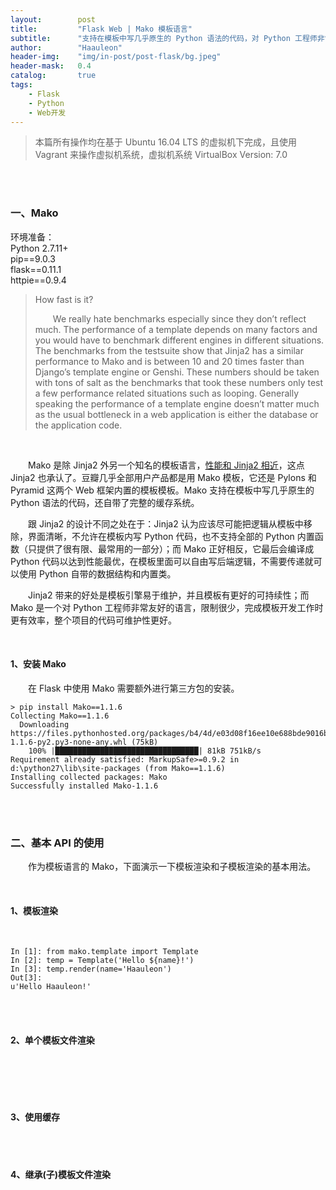 ```yaml
---
layout:        post
title:         "Flask Web | Mako 模板语言"
subtitle:      "支持在模板中写几乎原生的 Python 语法的代码，对 Python 工程师非常友好"
author:        "Haauleon"
header-img:    "img/in-post/post-flask/bg.jpeg"
header-mask:   0.4
catalog:       true
tags:
    - Flask
    - Python
    - Web开发
---
```


> 本篇所有操作均在基于 Ubuntu 16.04 LTS 的虚拟机下完成，且使用 Vagrant 来操作虚拟机系统，虚拟机系统 VirtualBox Version: 7.0 

<br>
<br>

### 一、Mako
环境准备：     
Python 2.7.11+      
pip==9.0.3     
flask==0.11.1   
httpie==0.9.4     

> How fast is it?      
>  
> &emsp;&emsp;We really hate benchmarks especially since they don’t reflect much. The performance of a template depends on many factors and you would have to benchmark different engines in different situations. The benchmarks from the testsuite show that Jinja2 has a similar performance to Mako and is between 10 and 20 times faster than Django’s template engine or Genshi. These numbers should be taken with tons of salt as the benchmarks that took these numbers only test a few performance related situations such as looping. Generally speaking the performance of a template engine doesn’t matter much as the usual bottleneck in a web application is either the database or the application code.    

<br>

&emsp;&emsp;Mako 是除 Jinja2 外另一个知名的模板语言，[性能和 Jinja2 相近](https://jinja.palletsprojects.com/en/2.10.x/faq/#how-fast-is-it)，这点 Jinja2 也承认了。豆瓣几乎全部用户产品都是用 Mako 模板，它还是 Pylons 和 Pyramid 这两个 Web 框架内置的模板模板。Mako 支持在模板中写几乎原生的 Python 语法的代码，还自带了完整的缓存系统。      

&emsp;&emsp;跟 Jinja2 的设计不同之处在于：Jinja2 认为应该尽可能把逻辑从模板中移除，界面清晰，不允许在模板内写 Python 代码，也不支持全部的 Python 内置函数（只提供了很有限、最常用的一部分）；而 Mako 正好相反，它最后会编译成 Python 代码以达到性能最优，在模板里面可以自由写后端逻辑，不需要传递就可以使用 Python 自带的数据结构和内置类。       

&emsp;&emsp;Jinja2 带来的好处是模板引擎易于维护，并且模板有更好的可持续性；而 Mako 是一个对 Python 工程师非常友好的语言，限制很少，完成模板开发工作时更有效率，整个项目的代码可维护性更好。       

<br>

#### 1、安装 Mako
&emsp;&emsp;在 Flask 中使用 Mako 需要额外进行第三方包的安装。     
```
> pip install Mako==1.1.6
Collecting Mako==1.1.6
  Downloading https://files.pythonhosted.org/packages/b4/4d/e03d08f16ee10e688bde9016bc80af8b78c7f36a8b37c7194da48f72207e/Mako-1.1.6-py2.py3-none-any.whl (75kB)
    100% |████████████████████████████████| 81kB 751kB/s
Requirement already satisfied: MarkupSafe>=0.9.2 in d:\python27\lib\site-packages (from Mako==1.1.6)
Installing collected packages: Mako
Successfully installed Mako-1.1.6
```

<br>
<br>

### 二、基本 API 的使用
&emsp;&emsp;作为模板语言的 Mako，下面演示一下模板渲染和子模板渲染的基本用法。         

<br>

#### 1、模板渲染
&emsp;&emsp;
```
In [1]: from mako.template import Template
In [2]: temp = Template('Hello ${name}!')
In [3]: temp.render(name='Haauleon')
Out[3]: 
u'Hello Haauleon!'
```

<br>
<br>

#### 2、单个模板文件渲染
&emsp;&emsp;

<br>
<br>

#### 3、使用缓存


<br>
<br>

#### 4、继承(子)模板文件渲染


<br>
<br>